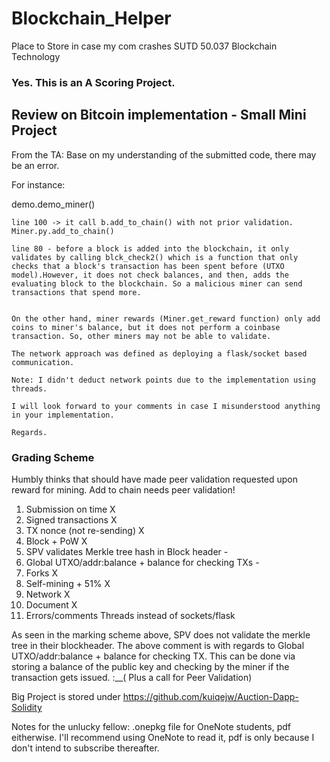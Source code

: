 # Blockchain_Helper
Place to Store in case my com crashes
SUTD 50.037 Blockchain Technology

### Yes. This is an A Scoring Project. 

## Review on Bitcoin implementation - Small Mini Project

From the TA:
Base on my understanding of the submitted code, there may be an error.


For instance:

demo.demo_miner()
```
line 100 -> it call b.add_to_chain() with not prior validation. Miner.py.add_to_chain()

line 80 - before a block is added into the blockchain, it only validates by calling blck_check2() which is a function that only checks that a block's transaction has been spent before (UTXO model).However, it does not check balances, and then, adds the evaluating block to the blockchain. So a malicious miner can send transactions that spend more.


On the other hand, miner rewards (Miner.get_reward function) only add coins to miner's balance, but it does not perform a coinbase transaction. So, other miners may not be able to validate.

The network approach was defined as deploying a flask/socket based communication.

Note: I didn't deduct network points due to the implementation using threads.

I will look forward to your comments in case I misunderstood anything in your implementation.

Regards.

```
### Grading Scheme
Humbly thinks that should have made peer validation requested upon reward for mining. Add to chain needs peer validation!

1. Submission on time 	X
2. Signed transactions 	X
3. TX nonce (not re-sending) 	X
4. Block + PoW 	X
5. SPV validates Merkle tree hash in Block header 	-
6. Global UTXO/addr:balance + balance for checking TXs 	-
7. Forks 	X
8. Self-mining + 51% 	X
9. Network 	X
10. Document 	X
11. Errors/comments 	Threads instead of sockets/flask

As seen in the marking scheme above, SPV does not validate the merkle tree in their blockheader. The above comment is with regards to Global UTXO/addr:balance + balance for checking TX. This can be done via storing a balance of the public key and checking by the miner if the transaction gets issued. :__( Plus a call for Peer Validation)

Big Project is stored under https://github.com/kuiqejw/Auction-Dapp-Solidity

Notes for the unlucky fellow: 
.onepkg file for OneNote students, pdf eitherwise. I'll recommend using OneNote to read it, pdf is only because I don't intend to subscribe thereafter. 
